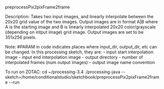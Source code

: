 preprocessPix2pixFrame2frame

Description:
	Takes two input images, and linearly interpolate between the 20x20 grid value of the two images.
	Output images are in format A|B where A is the starting image and B is linearly interpolated 20x20 color/grayscale (depending on intput image) grid image. Output images are set to be 351x256 pixels.

Note:
	#PARAM in code indicates places where input_dir, output_dir, etc can be changed.
	In this processing sketch, they are:
		- input start interpolation image
		- input end interpolation image
		- output directory
		- number of interpolated frames (num output images)
		- output image name convention

To run on ZOTAC:
cd ~/processing-3.4
./processing-java --sketch=/home/conditionalstudio/sketchbook/preprocessPix2pixFrame2frame --run
